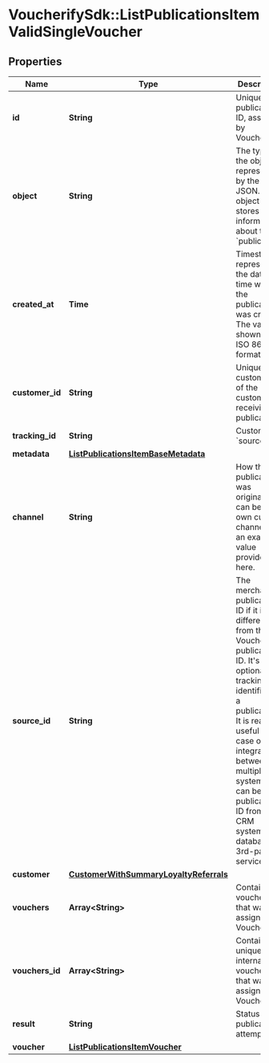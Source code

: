 # VoucherifySdk::ListPublicationsItemValidSingleVoucher

## Properties

| Name | Type | Description | Notes |
| ---- | ---- | ----------- | ----- |
| **id** | **String** | Unique publication ID, assigned by Voucherify. | [optional] |
| **object** | **String** | The type of the object represented by the JSON. This object stores information about the &#x60;publication&#x60;. | [optional][default to &#39;publication&#39;] |
| **created_at** | **Time** | Timestamp representing the date and time when the publication was created. The value is shown in the ISO 8601 format. | [optional] |
| **customer_id** | **String** | Unique customer ID of the customer receiving the publication. | [optional] |
| **tracking_id** | **String** | Customer&#39;s &#x60;source_id&#x60;. | [optional] |
| **metadata** | [**ListPublicationsItemBaseMetadata**](ListPublicationsItemBaseMetadata.md) |  | [optional] |
| **channel** | **String** | How the publication was originated. It can be your own custom channel or an example value provided here. | [optional] |
| **source_id** | **String** | The merchant’s publication ID if it is different from the Voucherify publication ID. It&#39;s an optional tracking identifier of a publication. It is really useful in case of an integration between multiple systems. It can be a publication ID from a CRM system, database or 3rd-party service.  | [optional] |
| **customer** | [**CustomerWithSummaryLoyaltyReferrals**](CustomerWithSummaryLoyaltyReferrals.md) |  |  |
| **vouchers** | **Array&lt;String&gt;** | Contains the voucher IDs that was assigned by Voucherify. | [optional] |
| **vouchers_id** | **Array&lt;String&gt;** | Contains the unique internal voucher IDs that was assigned by Voucherify. | [optional] |
| **result** | **String** | Status of the publication attempt. | [optional][default to &#39;SUCCESS&#39;] |
| **voucher** | [**ListPublicationsItemVoucher**](ListPublicationsItemVoucher.md) |  |  |

